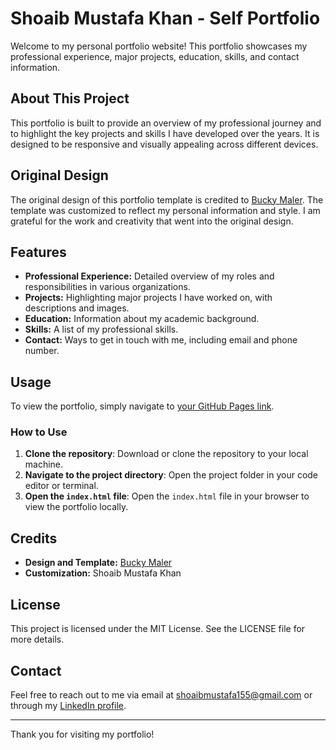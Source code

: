 # Shoaib Mustafa Khan - Self Portfolio

Welcome to my personal portfolio website! This portfolio showcases my professional experience, major projects, education, skills, and contact information.

## About This Project

This portfolio is built to provide an overview of my professional journey and to highlight the key projects and skills I have developed over the years. It is designed to be responsive and visually appealing across different devices.

## Original Design

The original design of this portfolio template is credited to [Bucky Maler](http://buckymaler.com/global). The template was customized to reflect my personal information and style. I am grateful for the work and creativity that went into the original design.

## Features

- **Professional Experience:** Detailed overview of my roles and responsibilities in various organizations.
- **Projects:** Highlighting major projects I have worked on, with descriptions and images.
- **Education:** Information about my academic background.
- **Skills:** A list of my professional skills.
- **Contact:** Ways to get in touch with me, including email and phone number.

## Usage

To view the portfolio, simply navigate to [your GitHub Pages link](https://bubblegumpop123.github.io).

### How to Use

1. **Clone the repository**: Download or clone the repository to your local machine.
2. **Navigate to the project directory**: Open the project folder in your code editor or terminal.
3. **Open the `index.html` file**: Open the `index.html` file in your browser to view the portfolio locally.

## Credits

- **Design and Template:** [Bucky Maler](http://buckymaler.com/global)
- **Customization:** Shoaib Mustafa Khan

## License

This project is licensed under the MIT License. See the LICENSE file for more details.

## Contact

Feel free to reach out to me via email at shoaibmustafa155@gmail.com or through my [LinkedIn profile](https://www.linkedin.com/in/shoaib-mustafa-khan-82035a208/).

---

Thank you for visiting my portfolio!
